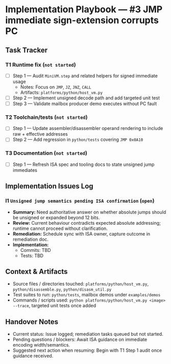 # Implementation Playbook — #3 JMP immediate sign-extension corrupts PC

## Task Tracker

### T1 Runtime fix (`not started`)
- [ ] Step 1 — Audit `MiniVM.step` and related helpers for signed immediate usage
  - Notes: Focus on `JMP`, `JZ`, `JNZ`, `CALL`
  - Artifacts: `platforms/python/host_vm.py`
- [ ] Step 2 — Implement unsigned decode path and add targeted unit test
- [ ] Step 3 — Validate mailbox producer demo executes without PC fault

### T2 Toolchain/tests (`not started`)
- [ ] Step 1 — Update assembler/disassembler operand rendering to include raw + effective addresses
- [ ] Step 2 — Add regression in `python/tests` covering `JMP 0x0A10`

### T3 Documentation (`not started`)
- [ ] Step 1 — Refresh ISA spec and tooling docs to state unsigned jump immediates

## Implementation Issues Log

### I1 `Unsigned jump semantics pending ISA confirmation` (`open`)
- **Summary:** Need authoritative answer on whether absolute jumps should be unsigned or expanded beyond 12 bits.
- **Review:** Current behaviour contradicts expected absolute addressing; runtime cannot proceed without clarification.
- **Remediation:** Schedule sync with ISA owner, capture outcome in remediation doc.
- **Implementation:**
  - Commits: TBD
  - Tests: TBD

## Context & Artifacts
- Source files / directories touched: `platforms/python/host_vm.py`, `python/disassemble.py`, `python/disasm_util.py`
- Test suites to run: `python/tests`, mailbox demos under `examples/demos`
- Commands / scripts used: `python platforms/python/host_vm.py <image> --trace`, targeted unit tests once added

## Handover Notes
- Current status: Issue logged; remediation tasks queued but not started.
- Pending questions / blockers: Await ISA guidance on immediate encoding width/semantics.
- Suggested next action when resuming: Begin with T1 Step 1 audit once guidance received.
